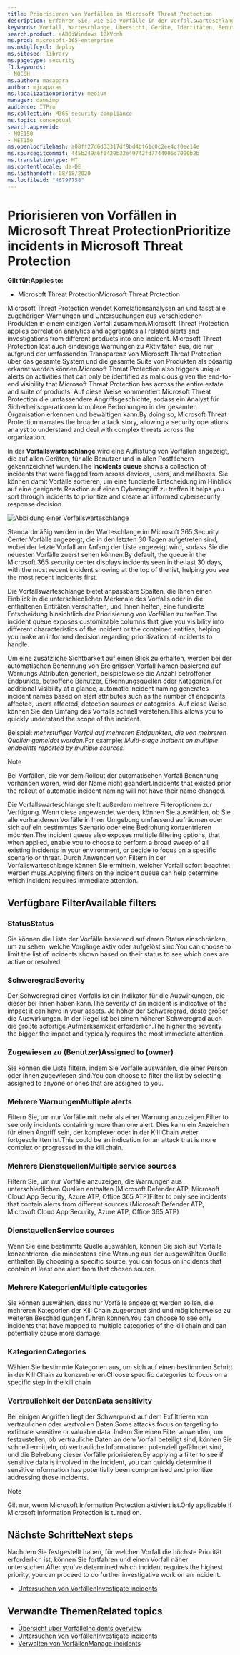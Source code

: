 ```yaml
---
title: Priorisieren von Vorfällen in Microsoft Threat Protection
description: Erfahren Sie, wie Sie Vorfälle in der Vorfallswarteschlange in Microsoft Threat Protection priorisieren können.
keywords: Vorfall, Warteschlange, Übersicht, Geräte, Identitäten, Benutzer, Postfach, E-Mail, Vorfälle
search.product: eADQiWindows 10XVcnh
ms.prod: microsoft-365-enterprise
ms.mktglfcycl: deploy
ms.sitesec: library
ms.pagetype: security
f1.keywords:
- NOCSH
ms.author: macapara
author: mjcaparas
ms.localizationpriority: medium
manager: dansimp
audience: ITPro
ms.collection: M365-security-compliance
ms.topic: conceptual
search.appverid:
- MOE150
- MET150
ms.openlocfilehash: a08ff27d6d33317df9bd4bf61c0c2ee4cf0ee14e
ms.sourcegitcommit: 445b249a6f0420b32e49742fd7744006c7090b2b
ms.translationtype: MT
ms.contentlocale: de-DE
ms.lasthandoff: 08/18/2020
ms.locfileid: "46797758"
---
```

# <a name="prioritize-incidents-in-microsoft-threat-protection"></a><span data-ttu-id="521e1-104">Priorisieren von Vorfällen in Microsoft Threat Protection</span><span class="sxs-lookup"><span data-stu-id="521e1-104">Prioritize incidents in Microsoft Threat Protection</span></span>

<span data-ttu-id="521e1-105">**Gilt für:**</span><span class="sxs-lookup"><span data-stu-id="521e1-105">**Applies to:**</span></span>
- <span data-ttu-id="521e1-106">Microsoft Threat Protection</span><span class="sxs-lookup"><span data-stu-id="521e1-106">Microsoft Threat Protection</span></span>



<span data-ttu-id="521e1-107">Microsoft Threat Protection wendet Korrelationsanalysen an und fasst alle zugehörigen Warnungen und Untersuchungen aus verschiedenen Produkten in einem einzigen Vorfall zusammen.</span><span class="sxs-lookup"><span data-stu-id="521e1-107">Microsoft Threat Protection applies correlation analytics and aggregates all related alerts and investigations from different products into one incident.</span></span> <span data-ttu-id="521e1-108">Microsoft Threat Protection löst auch eindeutige Warnungen zu Aktivitäten aus, die nur aufgrund der umfassenden Transparenz von Microsoft Threat Protection über das gesamte System und die gesamte Suite von Produkten als bösartig erkannt werden können.</span><span class="sxs-lookup"><span data-stu-id="521e1-108">Microsoft Threat Protection also triggers unique alerts on activities that can only be identified as malicious given the end-to-end visibility that Microsoft Threat Protection has across the entire estate and suite of products.</span></span> <span data-ttu-id="521e1-109">Auf diese Weise kommentiert Microsoft Threat Protection die umfassendere Angriffsgeschichte, sodass ein Analyst für Sicherheitsoperationen komplexe Bedrohungen in der gesamten Organisation erkennen und bewältigen kann.</span><span class="sxs-lookup"><span data-stu-id="521e1-109">By doing so, Microsoft Threat Protection narrates the broader attack story, allowing a security operations analyst to understand and deal with complex threats across the organization.</span></span>


<span data-ttu-id="521e1-110">In der **Vorfallswarteschlange** wird eine Auflistung von Vorfällen angezeigt, die auf allen Geräten, für alle Benutzer und in allen Postfächern gekennzeichnet wurden.</span><span class="sxs-lookup"><span data-stu-id="521e1-110">The **Incidents queue** shows a collection of incidents that were flagged from across devices, users, and mailboxes.</span></span> <span data-ttu-id="521e1-111">Sie können damit Vorfälle sortieren, um eine fundierte Entscheidung im Hinblick auf eine geeignete Reaktion auf einen Cyberangriff zu treffen.</span><span class="sxs-lookup"><span data-stu-id="521e1-111">It helps you sort through incidents to prioritize and create an informed cybersecurity response decision.</span></span>


![Abbildung einer Vorfallswarteschlange](../../media/incidents-queue.png) 

<span data-ttu-id="521e1-113">Standardmäßig werden in der Warteschlange im Microsoft 365 Security Center Vorfälle angezeigt, die in den letzten 30 Tagen aufgetreten sind, wobei der letzte Vorfall am Anfang der Liste angezeigt wird, sodass Sie die neuesten Vorfälle zuerst sehen können.</span><span class="sxs-lookup"><span data-stu-id="521e1-113">By default, the queue in the Microsoft 365 security center displays incidents seen in the last 30 days, with the most recent incident showing at the top of the list, helping you see the most recent incidents first.</span></span>

<span data-ttu-id="521e1-114">Die Vorfallswarteschlange bietet anpassbare Spalten, die Ihnen einen Einblick in die unterschiedlichen Merkmale des Vorfalls oder in die enthaltenen Entitäten verschaffen, und Ihnen helfen, eine fundierte Entscheidung hinsichtlich der Priorisierung von Vorfällen zu treffen.</span><span class="sxs-lookup"><span data-stu-id="521e1-114">The incident queue exposes customizable columns that give you visibility into different characteristics of the incident or the contained entities, helping you make an informed decision regarding prioritization of incidents to handle.</span></span>

<span data-ttu-id="521e1-115">Um eine zusätzliche Sichtbarkeit auf einen Blick zu erhalten, werden bei der automatischen Benennung von Ereignissen Vorfall Namen basierend auf Warnungs Attributen generiert, beispielsweise die Anzahl betroffener Endpunkte, betroffene Benutzer, Erkennungsquellen oder Kategorien.</span><span class="sxs-lookup"><span data-stu-id="521e1-115">For additional visibility at a glance, automatic incident naming generates incident names based on alert attributes such as the number of endpoints affected, users affected, detection sources or categories.</span></span> <span data-ttu-id="521e1-116">Auf diese Weise können Sie den Umfang des Vorfalls schnell verstehen.</span><span class="sxs-lookup"><span data-stu-id="521e1-116">This allows you to quickly understand the scope of the incident.</span></span>

<span data-ttu-id="521e1-117">Beispiel: *mehrstufiger Vorfall auf mehreren Endpunkten, die von mehreren Quellen gemeldet werden.*</span><span class="sxs-lookup"><span data-stu-id="521e1-117">For example: *Multi-stage incident on multiple endpoints reported by multiple sources.*</span></span>

> [!NOTE]
> <span data-ttu-id="521e1-118">Bei Vorfällen, die vor dem Rollout der automatischen Vorfall Benennung vorhanden waren, wird der Name nicht geändert.</span><span class="sxs-lookup"><span data-stu-id="521e1-118">Incidents that existed prior the rollout of automatic incident naming will not have their name changed.</span></span>

<span data-ttu-id="521e1-119">Die Vorfallswarteschlange stellt außerdem mehrere Filteroptionen zur Verfügung. Wenn diese angewendet werden, können Sie auswählen, ob Sie alle vorhandenen Vorfälle in Ihrer Umgebung umfassend aufräumen oder sich auf ein bestimmtes Szenario oder eine Bedrohung konzentrieren möchten.</span><span class="sxs-lookup"><span data-stu-id="521e1-119">The incident queue also exposes multiple filtering options, that when applied, enable you to choose to perform a broad sweep of all existing incidents in your environment, or decide to focus on a specific scenario or threat.</span></span> <span data-ttu-id="521e1-120">Durch Anwenden von Filtern in der Vorfallswarteschlange können Sie ermitteln, welcher Vorfall sofort beachtet werden muss.</span><span class="sxs-lookup"><span data-stu-id="521e1-120">Applying filters on the incident queue can help determine which incident requires immediate attention.</span></span> 

## <a name="available-filters"></a><span data-ttu-id="521e1-121">Verfügbare Filter</span><span class="sxs-lookup"><span data-stu-id="521e1-121">Available filters</span></span>

### <a name="status"></a><span data-ttu-id="521e1-122">Status</span><span class="sxs-lookup"><span data-stu-id="521e1-122">Status</span></span>
<span data-ttu-id="521e1-123">Sie können die Liste der Vorfälle basierend auf deren Status einschränken, um zu sehen, welche Vorgänge aktiv oder aufgelöst sind.</span><span class="sxs-lookup"><span data-stu-id="521e1-123">You can choose to limit the list of incidents shown based on their status to see which ones are active or resolved.</span></span>

### <a name="severity"></a><span data-ttu-id="521e1-124">Schweregrad</span><span class="sxs-lookup"><span data-stu-id="521e1-124">Severity</span></span>
<span data-ttu-id="521e1-125">Der Schweregrad eines Vorfalls ist ein Indikator für die Auswirkungen, die dieser bei Ihnen haben kann.</span><span class="sxs-lookup"><span data-stu-id="521e1-125">The severity of an incident is indicative of the impact it can have in your assets.</span></span> <span data-ttu-id="521e1-126">Je höher der Schweregrad, desto größer die Auswirkungen. In der Regel ist bei einem höheren Schweregrad auch die größte sofortige Aufmerksamkeit erforderlich.</span><span class="sxs-lookup"><span data-stu-id="521e1-126">The higher the severity the bigger the impact and typically requires the most immediate attention.</span></span> 

### <a name="assigned-to-owner"></a><span data-ttu-id="521e1-127">Zugewiesen zu (Benutzer)</span><span class="sxs-lookup"><span data-stu-id="521e1-127">Assigned to (owner)</span></span>
<span data-ttu-id="521e1-128">Sie können die Liste filtern, indem Sie Vorfälle auswählen, die einer Person oder Ihnen zugewiesen sind.</span><span class="sxs-lookup"><span data-stu-id="521e1-128">You can choose to filter the list by selecting assigned to anyone or ones that are assigned to you.</span></span>

### <a name="multiple-alerts"></a><span data-ttu-id="521e1-129">Mehrere Warnungen</span><span class="sxs-lookup"><span data-stu-id="521e1-129">Multiple alerts</span></span> 
<span data-ttu-id="521e1-130">Filtern Sie, um nur Vorfälle mit mehr als einer Warnung anzuzeigen.</span><span class="sxs-lookup"><span data-stu-id="521e1-130">Filter to see only incidents containing more than one alert.</span></span> <span data-ttu-id="521e1-131">Dies kann ein Anzeichen für einen Angriff sein, der komplexer oder in der Kill Chain weiter fortgeschritten ist.</span><span class="sxs-lookup"><span data-stu-id="521e1-131">This could be an indication for an attack that is more complex or progressed in the kill chain.</span></span> 


### <a name="multiple-service-sources"></a><span data-ttu-id="521e1-132">Mehrere Dienstquellen</span><span class="sxs-lookup"><span data-stu-id="521e1-132">Multiple service sources</span></span> 
<span data-ttu-id="521e1-133">Filtern Sie, um nur Vorfälle anzuzeigen, die Warnungen aus unterschiedlichen Quellen enthalten (Microsoft Defender ATP, Microsoft Cloud App Security, Azure ATP, Office 365 ATP)</span><span class="sxs-lookup"><span data-stu-id="521e1-133">Filter to only see incidents that contain alerts from different sources (Microsoft Defender ATP, Microsoft Cloud App Security, Azure ATP, Office 365 ATP)</span></span>
### <a name="service-sources"></a><span data-ttu-id="521e1-134">Dienstquellen</span><span class="sxs-lookup"><span data-stu-id="521e1-134">Service sources</span></span>
<span data-ttu-id="521e1-135">Wenn Sie eine bestimmte Quelle auswählen, können Sie sich auf Vorfälle konzentrieren, die mindestens eine Warnung aus der ausgewählten Quelle enthalten.</span><span class="sxs-lookup"><span data-stu-id="521e1-135">By choosing a specific source, you can focus on incidents that contain at least one alert from that chosen source.</span></span> 

### <a name="multiple-categories"></a><span data-ttu-id="521e1-136">Mehrere Kategorien</span><span class="sxs-lookup"><span data-stu-id="521e1-136">Multiple categories</span></span> 
<span data-ttu-id="521e1-137">Sie können auswählen, dass nur Vorfälle angezeigt werden sollen, die mehreren Kategorien der Kill Chain zugeordnet sind und möglicherweise zu weiteren Beschädigungen führen können.</span><span class="sxs-lookup"><span data-stu-id="521e1-137">You can choose to see only incidents that have mapped to multiple categories of the kill chain and can potentially cause more damage.</span></span> 

### <a name="categories"></a><span data-ttu-id="521e1-138">Kategorien</span><span class="sxs-lookup"><span data-stu-id="521e1-138">Categories</span></span>
<span data-ttu-id="521e1-139">Wählen Sie bestimmte Kategorien aus, um sich auf einen bestimmten Schritt in der Kill Chain zu konzentrieren.</span><span class="sxs-lookup"><span data-stu-id="521e1-139">Choose specific categories to focus on a specific step in the kill chain</span></span>

### <a name="data-sensitivity"></a><span data-ttu-id="521e1-140">Vertraulichkeit der Daten</span><span class="sxs-lookup"><span data-stu-id="521e1-140">Data sensitivity</span></span>
<span data-ttu-id="521e1-141">Bei einigen Angriffen liegt der Schwerpunkt auf dem Exfiltrieren von vertraulichen oder wertvollen Daten.</span><span class="sxs-lookup"><span data-stu-id="521e1-141">Some attacks focus on targeting to exfiltrate sensitive or valuable data.</span></span> <span data-ttu-id="521e1-142">Indem Sie einen Filter anwenden, um festzustellen, ob vertrauliche Daten an dem Vorfall beteiligt sind, können Sie schnell ermitteln, ob vertrauliche Informationen potenziell gefährdet sind, und die Behebung dieser Vorfälle priorisieren.</span><span class="sxs-lookup"><span data-stu-id="521e1-142">By applying a filter to see if sensitive data is involved in the incident, you can quickly determine if sensitive information has potentially been compromised and prioritize addressing those incidents.</span></span>

>[!NOTE]
><span data-ttu-id="521e1-143">Gilt nur, wenn Microsoft Information Protection aktiviert ist.</span><span class="sxs-lookup"><span data-stu-id="521e1-143">Only applicable if Microsoft Information Protection is turned on.</span></span>


## <a name="next-steps"></a><span data-ttu-id="521e1-144">Nächste Schritte</span><span class="sxs-lookup"><span data-stu-id="521e1-144">Next steps</span></span>
<span data-ttu-id="521e1-145">Nachdem Sie festgestellt haben, für welchen Vorfall die höchste Priorität erforderlich ist, können Sie fortfahren und einen Vorfall näher untersuchen.</span><span class="sxs-lookup"><span data-stu-id="521e1-145">After you've determined which incident requires the highest priority, you can proceed to do further investigative work on an incident.</span></span>
- [<span data-ttu-id="521e1-146">Untersuchen von Vorfällen</span><span class="sxs-lookup"><span data-stu-id="521e1-146">Investigate incidents</span></span>](investigate-incidents.md)


## <a name="related-topics"></a><span data-ttu-id="521e1-147">Verwandte Themen</span><span class="sxs-lookup"><span data-stu-id="521e1-147">Related topics</span></span>
- [<span data-ttu-id="521e1-148">Übersicht über Vorfälle</span><span class="sxs-lookup"><span data-stu-id="521e1-148">Incidents overview</span></span>](incidents-overview.md)
- [<span data-ttu-id="521e1-149">Untersuchen von Vorfällen</span><span class="sxs-lookup"><span data-stu-id="521e1-149">Investigate incidents</span></span>](investigate-incidents.md)
- [<span data-ttu-id="521e1-150">Verwalten von Vorfällen</span><span class="sxs-lookup"><span data-stu-id="521e1-150">Manage incidents</span></span>](manage-incidents.md)
